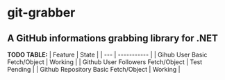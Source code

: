 # git-grabber
## A GitHub informations grabbing library for .NET
**TODO TABLE:**
| Feature | State |
| --- | ----------- |
| Gihub User Basic Fetch/Object | Working |
| Github User Followers Fetch/Object | Test Pending |
| Github Repository Basic Fetch/Object | Working |
